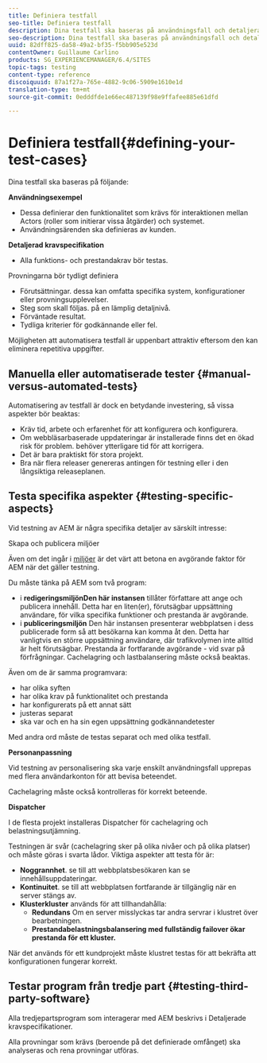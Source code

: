 ```yaml
---
title: Definiera testfall
seo-title: Definiera testfall
description: Dina testfall ska baseras på användningsfall och detaljerade kravspecifikationer
seo-description: Dina testfall ska baseras på användningsfall och detaljerade kravspecifikationer
uuid: 82dff825-da58-49a2-bf35-f5bb905e523d
contentOwner: Guillaume Carlino
products: SG_EXPERIENCEMANAGER/6.4/SITES
topic-tags: testing
content-type: reference
discoiquuid: 87a1f27a-765e-4882-9c06-5909e1610e1d
translation-type: tm+mt
source-git-commit: 0edddfde1e66ec487139f98e9ffafee885e61dfd

---
```



# Definiera testfall{#defining-your-test-cases}

Dina testfall ska baseras på följande:

**Användningsexempel**

* Dessa definierar den funktionalitet som krävs för interaktionen mellan Actors (roller som initierar vissa åtgärder) och systemet.
* Användningsärenden ska definieras av kunden.

**Detaljerad kravspecifikation**

* Alla funktions- och prestandakrav bör testas.

Provningarna bör tydligt definiera

* Förutsättningar. dessa kan omfatta specifika system, konfigurationer eller provningsupplevelser.
* Steg som skall följas. på en lämplig detaljnivå.
* Förväntade resultat.
* Tydliga kriterier för godkännande eller fel.

Möjligheten att automatisera testfall är uppenbart attraktiv eftersom den kan eliminera repetitiva uppgifter.

## Manuella eller automatiserade tester {#manual-versus-automated-tests}

Automatisering av testfall är dock en betydande investering, så vissa aspekter bör beaktas:

* Kräv tid, arbete och erfarenhet för att konfigurera och konfigurera.
* Om webbläsarbaserade uppdateringar är installerade finns det en ökad risk för problem. behöver ytterligare tid för att korrigera.
* Det är bara praktiskt för stora projekt.
* Bra när flera releaser genereras antingen för testning eller i den långsiktiga releaseplanen.

## Testa specifika aspekter {#testing-specific-aspects}

Vid testning av AEM är några specifika detaljer av särskilt intresse:

Skapa och publicera miljöer

Även om det ingår i [miljöer](/help/sites-developing/the-basics.md#environments) är det värt att betona en avgörande faktor för AEM när det gäller testning.

Du måste tänka på AEM som två program:

* i **redigeringsmiljönDen här instansen** tillåter författare att ange och publicera innehåll.
Detta har en liten(er), förutsägbar uppsättning användare, för vilka specifika funktioner och prestanda är avgörande.
* i **publiceringsmiljön** Den här instansen presenterar webbplatsen i dess publicerade form så att besökarna kan komma åt den.
Detta har vanligtvis en större uppsättning användare, där trafikvolymen inte alltid är helt förutsägbar. Prestanda är fortfarande avgörande - vid svar på förfrågningar. Cachelagring och lastbalansering måste också beaktas.

Även om de är samma programvara:

* har olika syften
* har olika krav på funktionalitet och prestanda
* har konfigurerats på ett annat sätt
* justeras separat
* ska var och en ha sin egen uppsättning godkännandetester

Med andra ord måste de testas separat och med olika testfall.

**Personanpassning**

Vid testning av personalisering ska varje enskilt användningsfall upprepas med flera användarkonton för att bevisa beteendet.

Cachelagring måste också kontrolleras för korrekt beteende.

**Dispatcher**

I de flesta projekt installeras Dispatcher för cachelagring och belastningsutjämning.

Testningen är svår (cachelagring sker på olika nivåer och på olika platser) och måste göras i svarta lådor. Viktiga aspekter att testa för är:

* **Noggrannhet**. se till att webbplatsbesökaren kan se innehållsuppdateringar.
* **Kontinuitet**. se till att webbplatsen fortfarande är tillgänglig när en server stängs av.
* **Klusterkluster** används för att tillhandahålla:
   * **Redundans** Om en server misslyckas tar andra servrar i klustret över bearbetningen.
   * **Prestandabelastningsbalansering med fullständig failover ökar prestanda för ett kluster.**

När det används för ett kundprojekt måste klustret testas för att bekräfta att konfigurationen fungerar korrekt.

## Testar program från tredje part {#testing-third-party-software}

Alla tredjepartsprogram som interagerar med AEM beskrivs i Detaljerade kravspecifikationer.

Alla provningar som krävs (beroende på det definierade omfånget) ska analyseras och rena provningar utföras.
